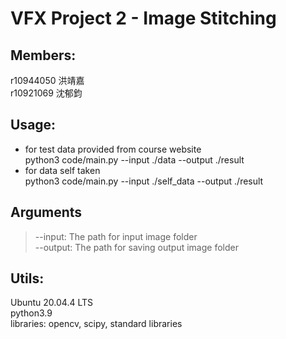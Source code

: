 # VFX Project 2 - Image Stitching

## Members:
r10944050 洪靖嘉 <br>
r10921069 沈郁鈞

## Usage:
* for test data provided from course website <br>
python3 code/main.py  --input ./data --output ./result
* for data self taken <br>
python3 code/main.py  --input ./self_data --output ./result

## Arguments
>--input: The path for input image folder  <br>
--output: The path for saving output image folder

## Utils:
Ubuntu 20.04.4 LTS <br>
python3.9 <br>
libraries: opencv, scipy, standard libraries
